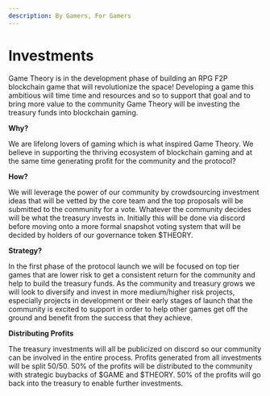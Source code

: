 ```yaml
---
description: By Gamers, For Gamers
---
```


# Investments

Game Theory is in the development phase of building an RPG F2P blockchain game that will revolutionize the space! Developing a game this ambitious will time time and resources and so to support that goal and to bring more value to the community Game Theory will be investing the treasury funds into blockchain gaming.

**Why?**

We are lifelong lovers of gaming which is what inspired Game Theory. We believe in supporting the thriving ecosystem of blockchain gaming and at the same time generating profit for the community and the protocol?

**How?**

We will leverage the power of our community by crowdsourcing investment ideas that will be vetted by the core team and the top proposals will be submitted to the community for a vote. Whatever the community decides will be what the treasury invests in. Initially this will be done via discord before moving onto a more formal snapshot voting system that will be decided by holders of our governance token $THEORY.

**Strategy?**

In the first phase of the protocol launch we will be focused on top tier games that are lower risk to get a consistent return for the community and help to build the treasury funds. As the community and treasury grows we will look to diversify and invest in more medium/higher risk projects, especially projects in development or their early stages of launch that the community is excited to support in order to help other games get off the ground and benefit from the success that they achieve.&#x20;

**Distributing Profits**

The treasury investments will all be publicized on discord so our community can be involved in the entire process. Profits generated from all investments will be split 50/50. 50% of the profits will be distributed to the community with strategic buybacks of $GAME and $THEORY. 50% of the profits will go back into the treasury to enable further investments.&#x20;
